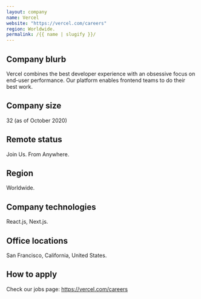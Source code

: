 ```yaml
---
layout: company
name: Vercel
website: "https://vercel.com/careers"
region: Worldwide.
permalink: /{{ name | slugify }}/
---
```


## Company blurb

Vercel combines the best developer experience with an obsessive focus on end-user performance.
Our platform enables frontend teams to do their best work.

## Company size

32 (as of October 2020)

## Remote status

Join Us. From Anywhere.

## Region

Worldwide.

## Company technologies

React.js, Next.js.

## Office locations

San Francisco, California, United States.

## How to apply

Check our jobs page: https://vercel.com/careers
